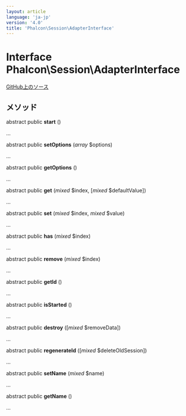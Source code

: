 ```yaml
---
layout: article
language: 'ja-jp'
version: '4.0'
title: 'Phalcon\Session\AdapterInterface'
---
```


# Interface **Phalcon\Session\AdapterInterface**

<a href="https://github.com/phalcon/cphalcon/tree/v4.0.0/phalcon/session/adapterinterface.zep" class="btn btn-default btn-sm">GitHub上のソース</a>

## メソッド

abstract public **start** ()

...

abstract public **setOptions** (*array* $options)

...

abstract public **getOptions** ()

...

abstract public **get** (*mixed* $index, [*mixed* $defaultValue])

...

abstract public **set** (*mixed* $index, *mixed* $value)

...

abstract public **has** (*mixed* $index)

...

abstract public **remove** (*mixed* $index)

...

abstract public **getId** ()

...

abstract public **isStarted** ()

...

abstract public **destroy** ([*mixed* $removeData])

...

abstract public **regenerateId** ([*mixed* $deleteOldSession])

...

abstract public **setName** (*mixed* $name)

...

abstract public **getName** ()

...